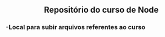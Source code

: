 <h2 align="center"> Repositório do curso de Node </h2>
<h3>-Local para subir arquivos referentes ao curso </h3>

